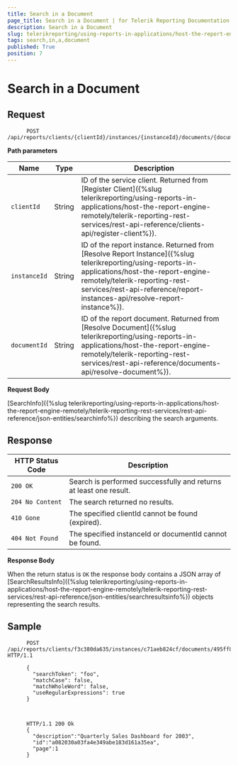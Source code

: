 ```yaml
---
title: Search in a Document
page_title: Search in a Document | for Telerik Reporting Documentation
description: Search in a Document
slug: telerikreporting/using-reports-in-applications/host-the-report-engine-remotely/telerik-reporting-rest-services/rest-api-reference/documents-api/search-in-a-document
tags: search,in,a,document
published: True
position: 7
---
```


# Search in a Document



## Request

    
          POST /api/reports/clients/{clientId}/instances/{instanceId}/documents/{documentId}/search
        

__Path parameters__ 


| Name | Type | Description |
| ------ | ------ | ------ |
|`clientId`|String|ID of the service client. Returned from [Register Client]({%slug telerikreporting/using-reports-in-applications/host-the-report-engine-remotely/telerik-reporting-rest-services/rest-api-reference/clients-api/register-client%}).|
|`instanceId`|String|ID of the report instance. Returned from [Resolve Report Instance]({%slug telerikreporting/using-reports-in-applications/host-the-report-engine-remotely/telerik-reporting-rest-services/rest-api-reference/report-instances-api/resolve-report-instance%}).|
|`documentId`|String|ID of the report document. Returned from [Resolve Document]({%slug telerikreporting/using-reports-in-applications/host-the-report-engine-remotely/telerik-reporting-rest-services/rest-api-reference/documents-api/resolve-document%}).|


__Request Body__ 

[SearchInfo]({%slug telerikreporting/using-reports-in-applications/host-the-report-engine-remotely/telerik-reporting-rest-services/rest-api-reference/json-entities/searchinfo%}) describing the search arguments.         

## Response


| HTTP Status Code | Description |
| ------ | ------ |
|`200 OK`|Search is performed successfully and returns at least one result.|
|`204 No Content`|The search returned no results.|
|`410 Gone`|The specified clientId cannot be found (expired).|
|`404 Not Found`|The specified instanceId or documentId cannot be found.|


__Response Body__ 

When the return status is `OK` the response body contains a JSON array of [SearchResultsInfo]({%slug telerikreporting/using-reports-in-applications/host-the-report-engine-remotely/telerik-reporting-rest-services/rest-api-reference/json-entities/searchresultsinfo%})            objects representing the search results.         

## Sample

    
          POST /api/reports/clients/f3c380da635/instances/c71aeb824cf/documents/495ff8766803332209ef12/search HTTP/1.1

          {
            "searchToken": "foo",
            "matchCase": false,
            "matchWholeWord": false,
            "useRegularExpressions": true
          }
        

    
          HTTP/1.1 200 Ok
          {
            "description":"Quarterly Sales Dashboard for 2003",
            "id":"a082030a03fa4e349abe183d161a35ea",
            "page":1
          }

